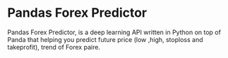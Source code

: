 # Pandas Forex Predictor
Pandas Forex Predictor, is a deep learning API written in Python on top of Panda that helping you predict future price (low ,high, stoploss and takeprofit), trend of Forex paire.
